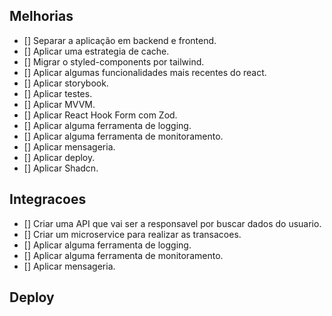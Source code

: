 ## Melhorias

- [] Separar a aplicação em backend e frontend.
- [] Aplicar uma estrategia de cache.
- [] Migrar o styled-components por tailwind.
- [] Aplicar algumas funcionalidades mais recentes do react.
- [] Aplicar storybook.
- [] Aplicar testes.
- [] Aplicar MVVM.
- [] Aplicar React Hook Form com Zod.
- [] Aplicar alguma ferramenta de logging.
- [] Aplicar alguma ferramenta de monitoramento.
- [] Aplicar mensageria.
- [] Aplicar deploy.
- [] Aplicar Shadcn.


## Integracoes

- [] Criar uma API que vai ser a responsavel por buscar dados do usuario.
- [] Criar um microservice para realizar as transacoes.
- [] Aplicar alguma ferramenta de logging.
- [] Aplicar alguma ferramenta de monitoramento.
- [] Aplicar mensageria.

## Deploy

